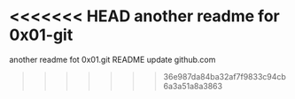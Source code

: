 <<<<<<< HEAD
another readme for 0x01-git
=======
another readme fot 0x01.git 
README update github.com
>>>>>>> 36e987da84ba32af7f9833c94cb6a3a51a8a3863
